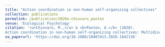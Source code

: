 ```yaml
---
title: "Action coordination in non-human self-organizing collectives"
collection: publications
permalink: /publication/2020a-chiovaro_paxton
venue: 'Ecological Psychology'
citation: '<u>Chiovaro, M.,</u> & <b>Paxton, A.</b> (2020).
Action coordination in non-human self-organizing collectives: Multidisciplinary lessons from living and nonliving systems. <i>Ecological Psychology</i>, <i>32</i>(4), 139-142.'
oa_paperurl: 'https://doi.org/10.1080/10407413.2020.1842136'
---
```

